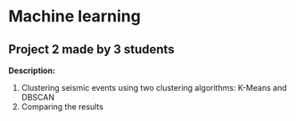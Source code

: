 # Machine learning

## Project 2 made by 3 students

**Description:**

1. Clustering seismic events using two clustering algorithms: K-Means and DBSCAN
1. Comparing the results
